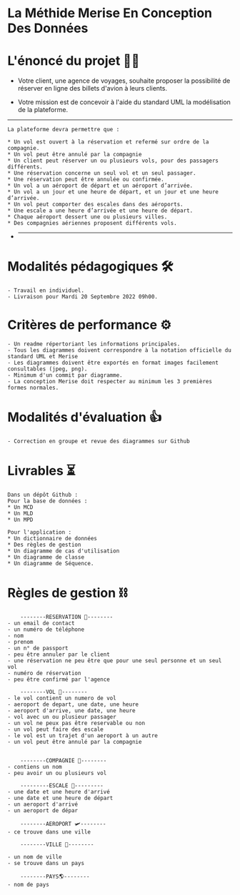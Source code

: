 # La Méthide Merise En Conception Des Données

# L'énoncé du projet 👮‍♀️

- Votre client, une agence de voyages, souhaite proposer la possibilité de réserver en ligne des billets d'avion à leurs clients.

- Votre mission est de concevoir à l'aide du standard UML la modélisation de la plateforme.

---

    La plateforme devra permettre que :

    * Un vol est ouvert à la réservation et refermé sur ordre de la compagnie.
    * Un vol peut être annulé par la compagnie
    * Un client peut réserver un ou plusieurs vols, pour des passagers différents.
    * Une réservation concerne un seul vol et un seul passager.
    * Une réservation peut être annulée ou confirmée.
    * Un vol a un aéroport de départ et un aéroport d’arrivée.
    * Un vol a un jour et une heure de départ, et un jour et une heure d’arrivée.
    * Un vol peut comporter des escales dans des aéroports.
    * Une escale a une heure d’arrivée et une heure de départ.
    * Chaque aéroport dessert une ou plusieurs villes.
    * Des compagnies aériennes proposent différents vols.

- ***

# Modalités pédagogiques 🛠

    - Travail en individuel.
    - Livraison pour Mardi 20 Septembre 2022 09h00.

# Critères de performance ⚙️

    - Un readme répertoriant les informations principales.
    - Tous les diagrammes doivent correspondre à la notation officielle du standard UML et Merise
    - Les diagrammes doivent être exportés en format images facilement consultables (jpeg, png).
    - Minimum d'un commit par diagramme.
    - La conception Merise doit respecter au minimum les 3 premières formes normales.

# Modalités d'évaluation 👍

    - Correction en groupe et revue des diagrammes sur Github

# Livrables ⏳

    Dans un dépôt Github :
    Pour la base de données :
    * Un MCD
    * Un MLD
    * Un MPD

    Pour l'application :
    * Un dictionnaire de données
    * Des règles de gestion
    * Un diagramme de cas d'utilisation
    * Un diagramme de classe
    * Un diagramme de Séquence.

# Règles de gestion ⛓  

        --------RESERVATION 🧾--------  
    - un email de contact
    - un numéro de téléphone
    - nom
    - prenom
    - un n° de passport
    - peu être annuler par le client
    - une réservation ne peu être que pour une seul personne et un seul vol
    - numéro de réservation
    - peu être confirmé par l'agence

        --------VOL 🛫--------
    - le vol contient un numero de vol  
    - aeroport de depart, une date, une heure
    - aeroport d'arrive, une date, une heure  
    - vol avec un ou plusieur passager  
    - un vol ne peux pas être reservable ou non  
    - un vol peut faire des escale
    - le vol est un trajet d'un aeroport à un autre
    - un vol peut être annulé par la compagnie
     

        --------COMPAGNIE 🏪--------
    - contiens un nom
    - peu avoir un ou plusieurs vol

        ---------ESCALE 🔗---------
    - une date et une heure d'arrivé  
    - une date et une heure de départ  
    - un aeroport d'arrivé  
    - un aeroport de dépar 

        --------AEROPORT 🛩--------
    - ce trouve dans une ville  

        --------VILLE 🌇--------

    - un nom de ville
    - se trouve dans un pays

        --------PAYS🌎--------
    - nom de pays

